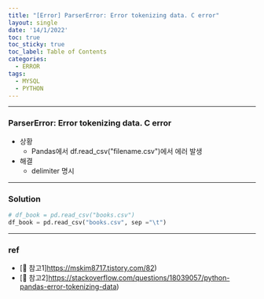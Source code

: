```yaml
---
title: "[Error] ParserError: Error tokenizing data. C error"
layout: single
date: '14/1/2022'
toc: true
toc_sticky: true
toc_label: Table of Contents
categories:
  - ERROR
tags:
  - MYSQL
  - PYTHON
---
```


---
### ParserError: Error tokenizing data. C error
* 상황
    * Pandas에서 df.read_csv("filename.csv")에서 에러 발생
* 해결
    * delimiter 명시

---

### Solution
```python
# df_book = pd.read_csv("books.csv")
df_book = pd.read_csv("books.csv", sep ="\t")
```
---

### ref 
* [🔗 참고1]https://mskim8717.tistory.com/82)
* [🔗 참고2]https://stackoverflow.com/questions/18039057/python-pandas-error-tokenizing-data)